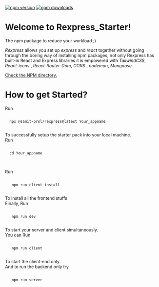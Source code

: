 [![npm version](https://badge.fury.io/js/my-npm-package.svg)](https://badge.fury.io/js/my-npm-package)
[![npm downloads](https://img.shields.io/npm/dm/my-npm-package.svg)](https://www.npmjs.com/package/my-npm-package)

# Welcome to Rexpress_Starter!

<p>The npm package to reduce your workload ;)</p>

<p><em>Rexpress</em> allows you set up <em>express</em> and <em>react</em> together without going through the boring way of installing npm packages,
not only Rexpress has built-in React and Express libraries it is empowered with <em>TailwindCSS</em>, <em>React-icons</em> , <em>React-Router-Dom</em>, <em>CORS</em> , <em>nodemon</em>, <em>Mongoose</em>.</p>

<a href='https://www.npmjs.com/package/@samit-prsl/rexpress'>Check the NPM directory.</a>

# How to get Started?

Run
<div class="code-block">
  <pre><code id="my-code">
  npx @samit-prsl/rexpress@latest Your_appname
  </code></pre>
</div>
To successfully setup the starter pack into your local machine.
<br>
Run
<div class="code-block">
  <pre><code id="my-code">
  cd Your_appname
  </code></pre>
</div>
<br>
Run
<div class="code-block">
  <pre><code id="my-code">
   npm run client-install
  </code></pre>
</div>
To install all the frontend stuffs
<br>
Finally, Run
<div class="code-block">
  <pre><code id="my-code">
   npm run dev
  </code></pre>
</div>
To start your server and client simultaneously.
<br>
You can Run
<div class="code-block">
  <pre><code id="my-code">
   npm run client
  </code></pre>
</div>
To start the client-end only.
<br>
And to run the backend only try 
<div class="code-block">
  <pre><code id="my-code">
   npm run server
  </code></pre>
</div>

<br>


